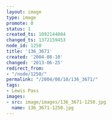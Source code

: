```yaml
---
layout: image
type: image
promote: 0
status: 1
created_ts: 1092144084
changed_ts: 1372159453
node_id: 1250
title: '136_3671'
created: '2004-08-10'
changed: '2013-06-25'
redirect_from:
- "/node/1250/"
permalink: "/2004/08/10/136_3671/"
tags:
- Lewis Pass
images:
- src: image/images/136_3671-1250.jpg
  name: 136_3671-1250.jpg
---
```


